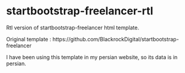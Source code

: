 # startbootstrap-freelancer-rtl
<p>Rtl version of startbootstrap-freelancer html template.</p>
<p>Original template : https://github.com/BlackrockDigital/startbootstrap-freelancer</p>
<p>I have been using this template in my persian website, so its data is in persian.</p>
